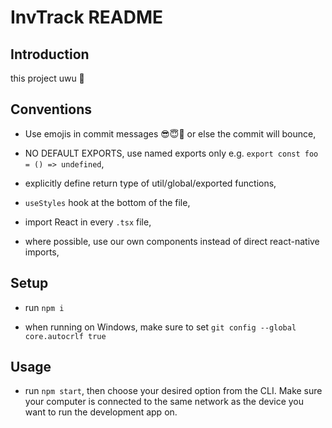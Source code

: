 # InvTrack README

## Introduction

this project uwu 🥰

## Conventions

- Use emojis in commit messages 😎😇🥶 or else the commit will bounce,

- NO DEFAULT EXPORTS, use named exports only e.g. `export const foo = () => undefined`,

- explicitly define return type of util/global/exported functions,

- `useStyles` hook at the bottom of the file,

- import React in every `.tsx` file,

- where possible, use our own components instead of direct react-native imports,

## Setup

- run `npm i`

- when running on Windows, make sure to set `git config --global core.autocrlf true`

## Usage

- run `npm start`, then choose your desired option from the CLI. Make sure your computer is connected to the same network as the device you want to run the development app on.
